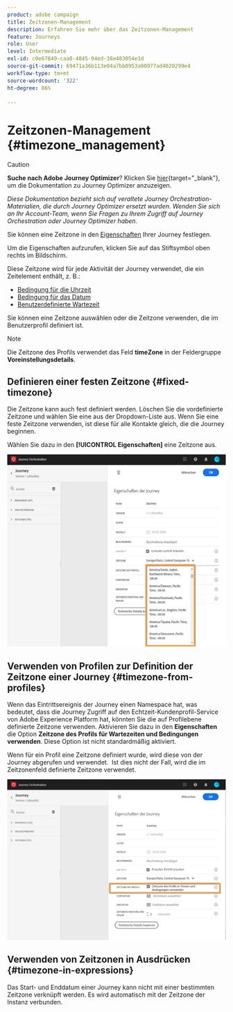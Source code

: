 ```yaml
---
product: adobe campaign
title: Zeitzonen-Management
description: Erfahren Sie mehr über das Zeitzonen-Management
feature: Journeys
role: User
level: Intermediate
exl-id: c0e67849-caa0-4045-94ed-38e483054e1d
source-git-commit: 69471a36b113e04a7bb0953a90977ad4020299e4
workflow-type: tm+mt
source-wordcount: '322'
ht-degree: 86%

---
```


# Zeitzonen-Management {#timezone_management}


>[!CAUTION]
>
>**Suche nach Adobe Journey Optimizer**? Klicken Sie [hier](https://experienceleague.adobe.com/de/docs/journey-optimizer/using/ajo-home){target="_blank"}, um die Dokumentation zu Journey Optimizer anzuzeigen.
>
>
>_Diese Dokumentation bezieht sich auf veraltete Journey Orchestration-Materialien, die durch Journey Optimizer ersetzt wurden. Wenden Sie sich an Ihr Account-Team, wenn Sie Fragen zu Ihrem Zugriff auf Journey Orchestration oder Journey Optimizer haben._



Sie können eine Zeitzone in den [Eigenschaften](../building-journeys/changing-properties.md) Ihrer Journey festlegen.

Um die Eigenschaften aufzurufen, klicken Sie auf das Stiftsymbol oben rechts im Bildschirm.

Diese Zeitzone wird für jede Aktivität der Journey verwendet, die ein Zeitelement enthält, z. B.:

* [Bedingung für die Uhrzeit](../building-journeys/condition-activity.md#time_condition)
* [Bedingung für das Datum](../building-journeys/condition-activity.md#date_condition)
* [Benutzerdefinierte Wartezeit](../building-journeys/wait-activity.md#custom)

Sie können eine Zeitzone auswählen oder die Zeitzone verwenden, die im Benutzerprofil definiert ist.

>[!NOTE]
>
>Die Zeitzone des Profils verwendet das Feld **timeZone** in der Feldergruppe **Voreinstellungsdetails**.

## Definieren einer festen Zeitzone {#fixed-timezone}

Die Zeitzone kann auch fest definiert werden. Löschen Sie die vordefinierte Zeitzone und wählen Sie eine aus der Dropdown-Liste aus. Wenn Sie eine feste Zeitzone verwenden, ist diese für alle Kontakte gleich, die die Journey beginnen.

Wählen Sie dazu in den **[!UICONTROL Eigenschaften]** eine Zeitzone aus.

![](../assets/journey72.png)

## Verwenden von Profilen zur Definition der Zeitzone einer Journey {#timezone-from-profiles}

Wenn das Eintrittsereignis der Journey einen Namespace hat, was bedeutet, dass die Journey Zugriff auf den Echtzeit-Kundenprofil-Service von Adobe Experience Platform hat, könnten Sie die auf Profilebene definierte Zeitzone verwenden. Aktivieren Sie dazu in den **Eigenschaften** die Option **Zeitzone des Profils für Wartezeiten und Bedingungen verwenden**. Diese Option ist nicht standardmäßig aktiviert.

Wenn für ein Profil eine Zeitzone definiert wurde, wird diese von der Journey abgerufen und verwendet.  Ist dies nicht der Fall, wird die im Zeitzonenfeld definierte Zeitzone verwendet.

![](../assets/journey73.png)

## Verwenden von Zeitzonen in Ausdrücken {#timezone-in-expressions}

Das Start- und Enddatum einer Journey kann nicht mit einer bestimmten Zeitzone verknüpft werden. Es wird automatisch mit der Zeitzone der Instanz verbunden.
